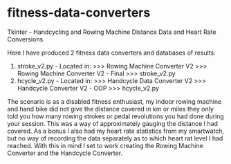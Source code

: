 # fitness-data-converters
Tkinter - Handcycling and Rowing Machine Distance Data and Heart Rate Conversions

Here I have produced 2 fitness data converters and databases of results:

1. stroke_v2.py - Located in: >>> Rowing Machine Converter V2 >>> Rowing Machine Converter V2 - Final >>> stroke_v2.py
2. hcycle_v2.py - Located in: >>> Handcycle Data Converter V2 >>> Handcycle Converter V2 - OOP >>> hcycle_v2.py

The scenario is as a disabled fitness enthusiast, my indoor rowing machine and hand bike did not give the distance covered in km or miles they only told you how many rowing strokes or pedal revolutions you had done during your session. This was a way of approximately gauging the distance I had covered. As a bonus I also had my heart rate statistics from my smartwatch, but no way of recording the data separately as to which heart rat level I had reached. With this in mind I set to work creating the Rowing Machine Converter and the Handcycle Converter.
